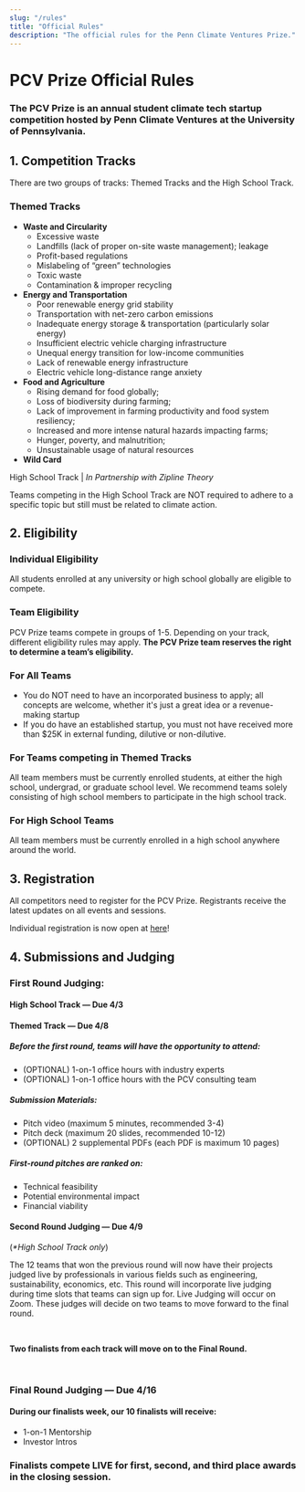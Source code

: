 ```yaml
---
slug: "/rules"
title: "Official Rules"
description: "The official rules for the Penn Climate Ventures Prize."
---
```


# **PCV Prize Official Rules**


### **The PCV Prize is an annual student climate tech startup competition hosted by Penn Climate Ventures at the University of Pennsylvania.**


## **1. Competition Tracks**

There are two groups of tracks: Themed Tracks and the High School Track.


### **Themed Tracks**

* **Waste and Circularity**
    * Excessive waste
    * Landfills (lack of proper on-site waste management); leakage
    * Profit-based regulations
    * Mislabeling of “green” technologies
    * Toxic waste
    * Contamination & improper recycling
* **Energy and Transportation**
    * Poor renewable energy grid stability 
    * Transportation with net-zero carbon emissions
    * Inadequate energy storage & transportation (particularly solar energy)
    * Insufficient electric vehicle charging infrastructure
    * Unequal energy transition for low-income communities
    * Lack of renewable energy infrastructure
    * Electric vehicle long-distance range anxiety
* **Food and Agriculture**
    * Rising demand for food globally; 
    * Loss of biodiversity during farming; 
    * Lack of improvement in farming productivity and food system resiliency; 
    * Increased and more intense natural hazards impacting farms; 
    * Hunger, poverty, and malnutrition;
    * Unsustainable usage of natural resources
* **Wild Card**

<h3Line>High School Track</h3Line> | *In Partnership with Zipline Theory*

Teams competing in the High School Track are NOT required to adhere to a specific topic but still must be related to climate action.


## **2. Eligibility**


### **Individual Eligibility**

All students enrolled at any university or high school globally are eligible to compete.


### **Team Eligibility**

PCV Prize teams compete in groups of 1-5. Depending on your track, different eligibility rules may apply. **The PCV Prize team reserves the right to determine a team’s eligibility.**


### **For All Teams**

* You do NOT need to have an incorporated business to apply; all concepts are welcome, whether it's just a great idea or a revenue-making startup
* If you do have an established startup, you must not have received more than $25K in external funding, dilutive or non-dilutive.


### **For Teams competing in Themed Tracks**

All team members must be currently enrolled students, at either the high school, undergrad, or graduate school level. We recommend teams solely consisting of high school members to participate in the high school track.


### **For High School Teams**

All team members must be currently enrolled in a high school anywhere around the world.


## **3. Registration**

All competitors need to register for the PCV Prize. Registrants receive the latest updates on all events and sessions.

Individual registration is now open at [here](https://tinyurl.com/PCV22Signup)!


## **4. Submissions and Judging**


### **First Round Judging:**

#### **High School Track — Due 4/3**
#### **Themed Track — Due 4/8**

##### **Before the first round, teams will have the opportunity to attend:**

* (OPTIONAL) 1-on-1 office hours with industry experts
* (OPTIONAL) 1-on-1 office hours with the PCV consulting team

##### **Submission Materials:**

* Pitch video (maximum 5 minutes, recommended 3-4)
* Pitch deck (maximum 20 slides, recommended 10-12)
* (OPTIONAL) 2 supplemental PDFs (each PDF is maximum 10 pages)

##### **First-round pitches are ranked on:**

* Technical feasibility
* Potential environmental impact
* Financial viability 

#### Second Round Judging — Due 4/9
(_\*High School Track only_)

The 12 teams that won the previous round will now have their projects judged live by professionals in various fields such as engineering, sustainability, economics, etc. This round will incorporate live judging during time slots that teams can sign up for. Live Judging will occur on Zoom. These judges will decide on two teams to move forward to the final round. 


<br/>

**Two finalists from each track will move on to the Final Round.**

<br/>

### **Final Round Judging — Due 4/16**

#### **During our finalists week, our 10 finalists will receive:**

* 1-on-1 Mentorship
* Investor Intros

### **Finalists compete LIVE for first, second, and third place awards in the closing session.**
